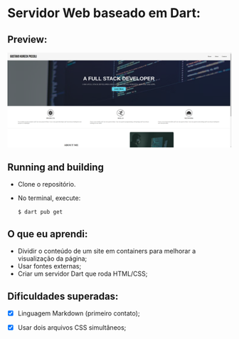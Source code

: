 # Servidor Web baseado em Dart:

## Preview:

![image](https://raw.githubusercontent.com/gkpiccoli/dart_website/main/preview.png)


## Running and building

- Clone o repositório.
- No terminal, execute: 

  ```console
  $ dart pub get
  ```

## O que eu aprendi:

- Dividir o conteúdo de um site em containers para melhorar a visualização da página;
- Usar fontes externas;
- Criar um servidor Dart que roda HTML/CSS;

## Dificuldades superadas:

- [X] Linguagem Markdown (primeiro contato);
- [X] Usar dois arquivos CSS simultâneos;

